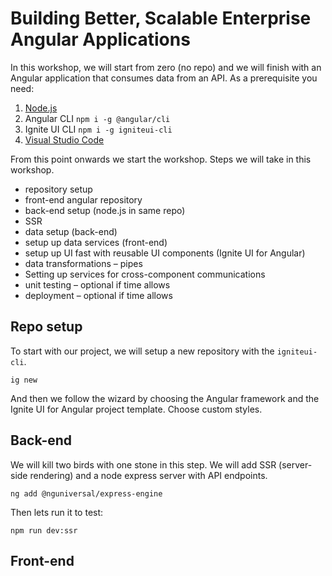 # Building Better, Scalable Enterprise Angular Applications

In this workshop, we will start from zero (no repo) and we will finish with an Angular application that consumes data from an API. As a prerequisite you need:

 1. [Node.js](https://nodejs.org/en/)
 2. Angular CLI `npm i -g @angular/cli`
 3. Ignite UI CLI `npm i -g igniteui-cli`
 4. [Visual Studio Code](https://code.visualstudio.com/) 

From this point onwards we start the workshop. Steps we will take in this workshop.

 * repository setup
 * front-end angular repository
 * back-end setup (node.js in same repo)
 * SSR
 * data setup (back-end)
 * setup up data services (front-end)
 * setup up UI fast with reusable UI components (Ignite UI for Angular)
 * data transformations – pipes
 * Setting up services for cross-component communications
 * unit testing – optional if time allows
 * deployment – optional if time allows

## Repo setup

To start with our project, we will setup a new repository with the `igniteui-cli`. 

`ig new`

And then we follow the wizard by choosing the Angular framework and the Ignite UI for Angular project template. Choose custom styles.

## Back-end

We will kill two birds with one stone in this step. We will add SSR (server-side rendering) and a node express server with API endpoints.

`ng add @nguniversal/express-engine`

Then lets run it to test:

`npm run dev:ssr`

## Front-end 